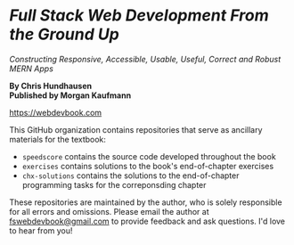 # <i>Full Stack Web Development From the Ground Up</i>
_Constructing Responsive, Accessible, Usable, Useful, Correct and Robust MERN Apps_

<b>By Chris Hundhausen<br>
Published by Morgan Kaufmann</b>

https://webdevbook.com

This GitHub organization contains repositories that serve as ancillary materials for the textbook:
  - `speedscore` contains the source code developed throughout the book
  - `exercises` contains solutions to the book's end-of-chapter exercises
  - `chx-solutions` contains the solutions to the end-of-chapter programming tasks for the correponsding chapter

These repositories are maintained by the author, who is solely responsible for all errors and omissions. Please email the author at [fswebdevbook@gmail.com](mailto:fswebdevbook@gmail.com) to provide feedback and ask questions. I'd love to hear from you!
